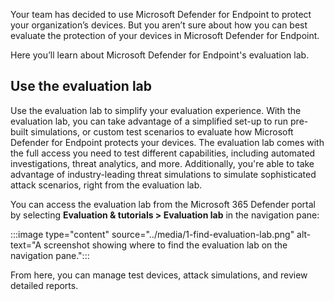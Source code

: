 
Your team has decided to use Microsoft Defender for Endpoint to protect your organization’s devices. But you aren’t sure about how you can best evaluate the protection of your devices in Microsoft Defender for Endpoint.

Here you’ll learn about Microsoft Defender for Endpoint's evaluation lab.

## Use the evaluation lab

Use the evaluation lab to simplify your evaluation experience. With the evaluation lab, you can take advantage of a simplified set-up to run pre-built simulations, or custom test scenarios to evaluate how Microsoft Defender for Endpoint protects your devices. The evaluation lab comes with the full access you need to test different capabilities, including automated investigations, threat analytics, and more. Additionally, you're able to take advantage of industry-leading threat simulations to simulate sophisticated attack scenarios, right from the evaluation lab.

You can access the evaluation lab from the Microsoft 365 Defender portal by selecting **Evaluation & tutorials > Evaluation lab** in the navigation pane:

:::image type="content" source="../media/1-find-evaluation-lab.png" alt-text="A screenshot showing where to find the evaluation lab on the navigation pane.":::

From here, you can manage test devices, attack simulations, and review detailed reports.
